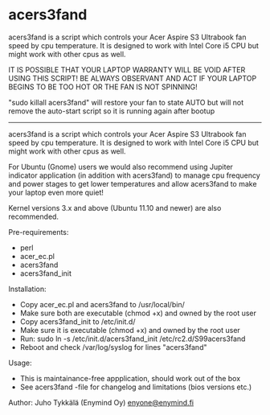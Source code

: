 acers3fand
==========

acers3fand is a script which controls your Acer Aspire S3 Ultrabook fan speed by cpu temperature.
It is designed to work with Intel Core i5 CPU but might work with other cpus as well.

IT IS POSSIBLE THAT YOUR LAPTOP WARRANTY WILL BE VOID AFTER USING THIS SCRIPT!
BE ALWAYS OBSERVANT AND ACT IF YOUR LAPTOP BEGINS TO BE TOO HOT OR THE FAN IS NOT SPINNING!

"sudo killall acers3fand" will restore your fan to state AUTO
but will not remove the auto-start script so it is running again after bootup

----------------------------------------

acers3fand is a script which controls your Acer Aspire S3 Ultrabook
fan speed by cpu temperature. It is designed to work with Intel Core i5 CPU
but might work with other cpus as well.

For Ubuntu (Gnome) users we would also recommend using Jupiter indicator
application (in addition with acers3fand) to manage cpu frequency
and power stages to get lower temperatures and allow acers3fand to
make your laptop even more quiet!

Kernel versions 3.x and above (Ubuntu 11.10 and newer) are also recommended.

Pre-requirements:
- perl
- acer_ec.pl
- acers3fand
- acers3fand_init

Installation:
- Copy acer_ec.pl and acers3fand to /usr/local/bin/
- Make sure both are executable (chmod +x) and owned by the root user
- Copy acers3fand_init to /etc/init.d/
- Make sure it is executable (chmod +x) and owned by the root user
- Run: sudo ln -s /etc/init.d/acers3fand_init /etc/rc2.d/S99acers3fand
- Reboot and check /var/log/syslog for lines "acers3fand"

Usage:
- This is maintainance-free appplication, should work out of the box
- See acers3fand -file for changelog and limitations (bios versions etc.)

Author:
Juho Tykkälä (Enymind Oy) <enyone@enymind.fi>
